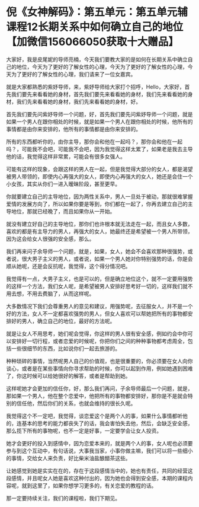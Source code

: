 # 倪《女神解码》：第五单元：第五单元辅课程12长期关系中如何确立自己的地位【加微信156066050获取十大赠品】

大家好，我是皮尾妮的导师亮楠，今天我们要教大家的是如何在长期关系中确立自己的地位，今天为了更好的了解女性的心理，今天为了更好的了解女性的心理，今天为了更好的了解女性的心理，我们请来了一位女嘉宾。

就是大家都熟悉的紫妤导师，来，紫妤导师给大家打个招呼，Hello，大家好，首先我们要先来看看她的身材，首先我们要先来看看她的身材，我们先来看看她的身材，我们先来看看她的身材，我们先来看看她的身材，好。

首先我们要先问紫妤导师一个问题，好，首先我们要先问紫妤导师一个问题，就是如果一个男人在跟你相处的时候，就是如果一个男人在跟你相处的时候，他所有的事情都是由你来安排的，他所有的事情都是由你来安排的。

所有的东西都听你的，由你主导，那你会和他在一起吗？，那你会和他在一起吗？，可能我不会吧，可能我不会吧，因为我觉得这样太累了，如果老是我去主导他的话，我觉得这样非常累，可能会有很多女强人。

可能有这样的现象，会跟这样的男人在一起，但是我觉得大部分的女人，都是渴望被男人带领的，即使内心再强大的女人，即使内心再强大的女人，她还是会住一个小女孩，其实从你们一进入暧昧阶段，甚至更早。

你就要建立自己的主导地位，因为两性关系中，男人一旦处于被动，那就很难掌握爱情的发展方向了，所以如果你要是等到，你们都在一起了，你再去建立自己的主导地位，那就已经晚了，而且如果你从一开始。

就没有建立好自己的主导地位，那你们也许根本就无法走在一起，而且女人多数，喜欢的都是有主导力的男人，再强大的女人，她最终还是希望被一个男人所带领，因为这会给女人很强的安全感，那么。

我们再来问子余导师一个问题，就是，如果，女人，她会不会喜欢那种很强势，或者说，很大男子主义的男人，或者说，如果一个男人她对你特别强势的话，你是会顺从她呢，还是会反抗呢，我觉得，这个得分情况吧。

我觉得有一点，大男子主义，也是可以的，但是确立地位这个，就不一定要用强势的这样一个方法，我们女人呢，是希望被男人安排好思考好一切的，这样我们就不用去想，不用去费脑了，从而这样呢。

大多数情况下我们会尊重男人的意见和建议，用强势呢，去征服女人，并不是一个好的方法，女人不一定都喜欢强势的男人，但女人喜欢可以帮她把所有的事物都安排好的男人，确立自己的地位，最好的方法呢。

就是让女人不用思考，她们呢会觉得，你这样的男人很有安全感，例如约会中你可以安排好一切行程，或者恋爱的时候呢，你把你们之间的种种事物都考虑周全，包括一些很细节的东西，比如说你们一起去旅游的。

种种琐碎的事情，当然呢男人自己的价值观，也是很重要的，你必须要在女人向你谈心，或者是在某些事情向你寻求帮助的时候，你可以起到作用，例如她遇到困难了，你这时候可以给她很好的解答，或者是帮助到她。

这样呢她才会更加的信任你，好，那么我们再问，子余导师最后一个问题，就是，那如果一个男人，他在整个恋爱中，他把所有的事物都安排好，那你是不是就会特别的信任他，然后你们的关系，也就会维持的很长久呢。

我觉得这个不一定吧，我觉得，谈恋爱这个是两个人的事，如果什么事情都听他的，连基本的思考的能力都丧失了的话，我会害怕失去他，然后，会缺乏安全感，那么揽下所有的事物呢，也不一定是好事，一定要学会让女人投资。

她才会更好的投入到感情中，因为恋爱本来的，就是两个人的事，女人呢也必须要参与到这个互动中，有句话说，大事我当家，小事你做主嘛，我们可以将一些细小的事情，交给女人来负责，好比柴米油盐酿醋茶这些。

让她感觉到她是实实在在的，存在于这段感情当中的，她也有责任，共同的经营这段感情，并且呢女人她是喜欢这种付出的，因为她也会得到安全感，本期的课程内容呢，就到这里了，如果你想学习更多的，有关恋爱的教程的话。

那一定要持续关注，我们的课程啦，我们下期见。